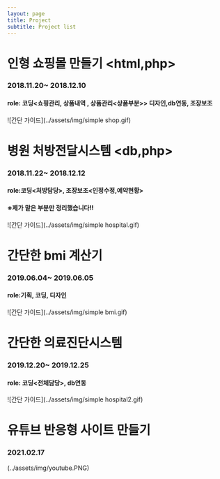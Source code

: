 ```yaml
---
layout: page
title: Project
subtitle: Project list
---
```


# 인형 쇼핑몰 만들기 <html,php>
### 2018.11.20~ 2018.12.10
#### role: 코딩<쇼핑관리, 상품내역 , 상품관리<상품부분>> 디자인,db연동, 조장보조
![간단 가이드](../assets/img/simple shop.gif)
<br>

# 병원 처방전달시스템 <db,php>
### 2018.11.22~ 2018.12.12
#### role:코딩<처방담당>, 조장보조<인정수정,예약현황>
#### ※제가 맡은 부분만 정리했습니다!!
![간단 가이드](../assets/img/simple hospital.gif)
<br>


# 간단한 bmi 계산기
### 2019.06.04~ 2019.06.05
#### role:기획, 코딩, 디자인
![간단 가이드](../assets/img/simple bmi.gif)
<br>

# 간단한 의료진단시스템
### 2019.12.20~ 2019.12.25
#### role: 코딩<전체담당>, db연동
![간단 가이드](../assets/img/simple hospital2.gif)
<br>

# 유튜브 반응형 사이트 만들기
### 2021.02.17
(../assets/img/youtube.PNG)
